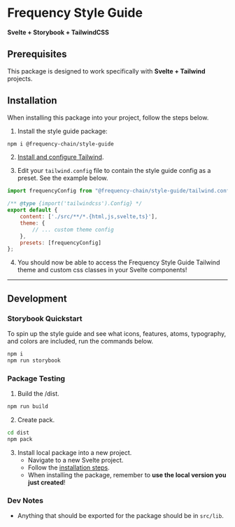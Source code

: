 # Frequency Style Guide

**Svelte + Storybook + TailwindCSS**

## Prerequisites

This package is designed to work specifically with **Svelte + Tailwind** projects.

## Installation

When installing this package into your project, follow the steps below.

1. Install the style guide package:

```zsh
npm i @frequency-chain/style-guide
```

2. [Install and configure Tailwind](https://tailwindcss.com/docs/guides/sveltekit).


3. Edit your `tailwind.config` file to contain the style guide config as a preset. See the example below.

```js
import frequencyConfig from "@frequency-chain/style-guide/tailwind.config";

/** @type {import('tailwindcss').Config} */
export default {
    content: ['./src/**/*.{html,js,svelte,ts}'],
    theme: {
        // ... custom theme config
    },
    presets: [frequencyConfig]
};
```

4. You should now be able to access the Frequency Style Guide Tailwind theme and custom css classes in your Svelte
   components!

---

## Development

### Storybook Quickstart

To spin up the style guide and see what icons, features, atoms, typography, and colors are included, run the commands
below.

```zsh
npm i
npm run storybook
```

### Package Testing

1. Build the /dist.

```zsh
npm run build
```

2. Create pack.

```zsh
cd dist
npm pack
```

3. Install local package into a new project.
    - Navigate to a new Svelte project.
    - Follow the [installation steps](#installation).
    - When installing the package, remember to **use the local version you just created**!

### Dev Notes

- Anything that should be exported for the package should be in `src/lib`.